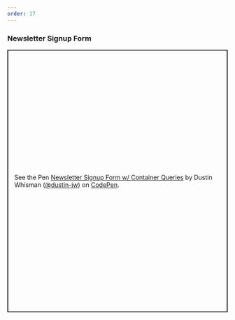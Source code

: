 ```yaml
---
order: 17
---
```


### Newsletter Signup Form

<p class="codepen" data-height="600" data-default-tab="css,result" data-slug-hash="RwYRjrE" data-user="dustin-jw" style="height: 600px; box-sizing: border-box; display: flex; align-items: center; justify-content: center; border: 2px solid; margin: 1em 0; padding: 1em;">
  <span>See the Pen <a href="https://codepen.io/dustin-jw/pen/RwYRjrE">
  Newsletter Signup Form w/ Container Queries</a> by Dustin Whisman (<a href="https://codepen.io/dustin-jw">@dustin-jw</a>)
  on <a href="https://codepen.io">CodePen</a>.</span>
</p>
